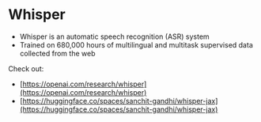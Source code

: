 # Whisper

- Whisper is an automatic speech recognition (ASR) system
- Trained on 680,000 hours of multilingual and multitask supervised data collected from the web

Check out:
- [https://openai.com/research/whisper](https://openai.com/research/whisper)<br>
- [https://huggingface.co/spaces/sanchit-gandhi/whisper-jax](https://huggingface.co/spaces/sanchit-gandhi/whisper-jax)
